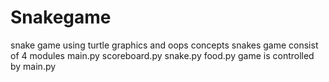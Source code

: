 # Snakegame
snake game using turtle graphics and oops concepts
snakes game consist of 4 modules
main.py
scoreboard.py
snake.py
food.py
game is controlled by main.py

